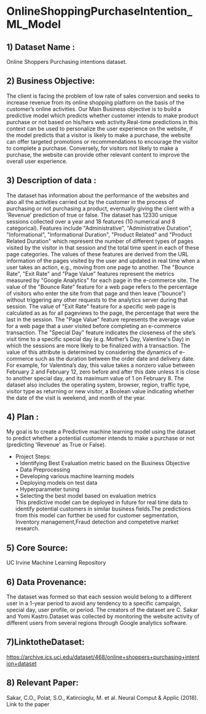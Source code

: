 # OnlineShoppingPurchaseIntention_ML_Model
## 1) Dataset Name :
Online Shoppers Purchasing intentions dataset.
## 2) Business Objective: 
The client is facing the problem of low rate of sales conversion and seeks to increase revenue from its online shopping platform on the basis of the customer’s online activities. Our Main Business objective is to build a predictive model which predicts whether customer intends to make product purchase or not based on his/hers web activity.Real-time predictions in this context can be used to personalize the user experience on the website, if the model predicts that a visitor is likely to make a purchase, the website can offer targeted promotions or recommendations to encourage the visitor to complete a purchase. Conversely, for visitors not likely to make a purchase, the website can provide other relevant content to improve the overall user experience.
## 3) Description of data : 
The dataset has information about the performance of the websites and also all the activities carried out by the customer in the process of purchasing or not purchasing a product, eventually giving the client with a 'Revenue' prediction of true or false. The dataset has 12330 unique sessions collected over a year and 18 features (10 numerical and 8 categorical). Features include "Administrative", "Administrative Duration", "Informational", "Informational Duration", "Product Related" and "Product Related Duration" which represent the number of different types of pages visited by the visitor in that session and the total time spent in each of these page categories. The values of these features are derived from the URL information of the pages visited by the user and updated in real time when a user takes an action, e.g., moving from one page to another. The "Bounce Rate", "Exit Rate" and "Page Value" features represent the metrics measured by "Google Analytics" for each page in the e-commerce site. The value of the "Bounce Rate" feature for a web page refers to the percentage of visitors who enter the site from that page and then leave ("bounce") without triggering any other requests to the analytics server during that session. The value of "Exit Rate" feature for a specific web page is calculated as as for all pageviews to the page, the percentage that were the last in the session. The "Page Value" feature represents the average value for a web page that a user visited before completing an e-commerce transaction. The "Special Day" feature indicates the closeness of the site’s visit time to a specific special day (e.g. Mother’s Day, Valentine's Day) in which the sessions are more likely to be finalized with a transaction. The value of this attribute is determined by considering the dynamics of e-commerce such as the duration between the order date and delivery date. For example, for Valentina’s day, this value takes a nonzero value between February 2 and February 12, zero before and after this date unless it is close to another special day, and its maximum value of 1 on February 8. The dataset also includes the operating system, browser, region, traffic type, visitor type as returning or new visitor, a Boolean value indicating whether the date of the visit is weekend, and month of the year.
## 4) Plan :
My goal is to create a Predictive machine learning model using the dataset to predict whether a potential customer intends to make a purchase or not (predicting 'Revenue' as True or False).
   - Project Steps:  
•	Identifying Best Evaluation metric based on the Business Objective  
•	Data Preprocessing  
•	Developing various machine learning models  
•	Deploying models on test data  
•	Hyperparameter tuning  
•	Selecting the best model based on evaluation metrics  
This predictive model can be deployed in future for real time data to identify potential customers in similar business fields.The predictions from this model can further be used for customer segmentation, Inventory management,Fraud detection and competetive market research.
## 5) Core Source: 
UC Irvine Machine Learning Repository
## 6) Data Provenance: 
The dataset was formed so that each session would belong to a different user in a 1-year period to avoid any tendency to a specific campaign, special day, user profile, or period.  The creators of the dataset are C. Sakar and Yomi Kastro.Dataset was collected by monitoring the website activity of different users from several regions through Google analytics software.
## 7)LinktotheDataset: 
https://archive.ics.uci.edu/dataset/468/online+shoppers+purchasing+intention+dataset
## 8) Relevant Paper: 
Sakar, C.O., Polat, S.O., Katircioglu, M. et al. Neural Comput & Applic (2018). Link to the paper
